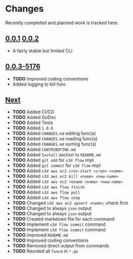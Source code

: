 # Changes
Recently completed and planned work is tracked here.

## [0.0.1](.) [0.0.2](.)
- A fairly stable but limited CLI

## [0.0.3-5176](.)
- **TODO** Improved coding conventions
- Added logging to kill func

## [Next](.)
- **TODO** Added CI/CD
- **TODO** Added GoDoc
- **TODO** Added Tests
- **TODO** Added `1.0.0`
- **TODO** Added `CHANGES.md` editing func(s)
- **TODO** Added `CHANGES.md` reading func(s) 
- **TODO** Added `CHANGES.md` sorting func(s)
- **TODO** Added `CONTRIBUTING.md`
- **TODO** Added `Install` section to `README.md`
- **TODO** Added `git add` for `s3d flow` impl
- **TODO** Added `git commit` for `s3d flow` impl
- **TODO** Added `s3d aws ec2 cron-start <cron> <name>`
- **TODO** Added `s3d aws ec2 kill <name> <new-name>`
- **TODO** Added `s3d aws ec2 rename <name> <new-name>`
- **TODO** Added `s3d aws flow finish`
- **TODO** Added `s3d aws flow pull`
- **TODO** Added `s3d aws flow step`
- **TODO** Changed `s3d aws ec2 upsert <name>`; check first
- **TODO** Changed to always `json` output
- **TODO** Changed to always `json` output
- **TODO** Created markdown file for each command
- **TODO** Implement `s3d flow commit` command
- **TODO** Implement `s3d flow commit` command
- **TODO** Improved `README.md`
- **TODO** Improved coding conventions
- **TODO** Removed direct output from commands
- **TODO** Reorded all `func`s in `*.go`
